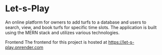 # Let-s-Play
An online platform for owners to add turfs to a database and users to search, view, and book turfs for specific time slots. The application is built using the MERN stack and utilizes various technologies.

Frontend
The frontend for this project is hosted at https://let-s-play.onrender.com

